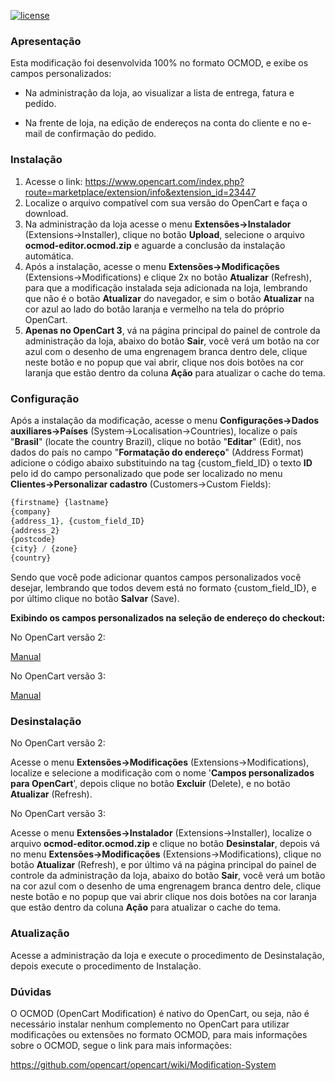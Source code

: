 [![license][licenca-badge]][LICENSE]

### Apresentação

Esta modificação foi desenvolvida 100% no formato OCMOD, e exibe os campos personalizados:

- Na administração da loja, ao visualizar a lista de entrega, fatura e pedido.

- Na frente de loja, na edição de endereços na conta do cliente e no e-mail de confirmação do pedido.

### Instalação

 1. Acesse o link: https://www.opencart.com/index.php?route=marketplace/extension/info&extension_id=23447
 2. Localize o arquivo compatível com sua versão do OpenCart e faça o download.
 3. Na administração da loja acesse o menu **Extensões→Instalador** (Extensions→Installer), clique no botão **Upload**, selecione o arquivo **ocmod-editor.ocmod.zip** e aguarde a conclusão da instalação automática.
 4. Após a instalação, acesse o menu **Extensões→Modificações** (Extensions→Modifications) e clique 2x no botão **Atualizar** (Refresh), para que a modificação instalada seja adicionada na loja, lembrando que não é o botão **Atualizar** do navegador, e sim o botão **Atualizar** na cor azul ao lado do botão laranja e vermelho na tela do próprio OpenCart.
 5. **Apenas no OpenCart 3**, vá na página principal do painel de controle da administração da loja, abaixo do botão **Sair**, você verá um botão na cor azul com o desenho de uma engrenagem branca dentro dele, clique neste botão e no popup que vai abrir, clique nos dois botões na cor laranja que estão dentro da coluna **Ação** para atualizar o cache do tema.

### Configuração

Após a instalação da modificação, acesse o menu **Configurações→Dados auxiliares→Países** (System→Localisation→Countries), localize o país "**Brasil**" (locate the country Brazil), clique no botão "**Editar**" (Edit), nos dados do país no campo "**Formatação do endereço**" (Address Format) adicione o código abaixo substituindo na tag {custom_field_ID} o texto **ID** pelo id do campo personalizado que pode ser localizado no menu **Clientes→Personalizar cadastro** (Customers→Custom Fields):

```php
{firstname} {lastname}
{company}
{address_1}, {custom_field_ID}
{address_2}
{postcode}
{city} / {zone}
{country}
```

Sendo que você pode adicionar quantos campos personalizados você desejar, lembrando que todos devem está no formato {custom_field_ID}, e por último clique no botão **Salvar** (Save).

**Exibindo os campos personalizados na seleção de endereço do checkout:**

No OpenCart versão 2:

[Manual](./manuais/OPENCART_2.md)

No OpenCart versão 3:

[Manual](./manuais/OPENCART_3.md)

### Desinstalação

No OpenCart versão 2:

Acesse o menu **Extensões→Modificações** (Extensions→Modifications), localize e selecione a modificação com o nome '**Campos personalizados para OpenCart**', depois clique no botão **Excluir** (Delete), e no botão **Atualizar** (Refresh).

No OpenCart versão 3:

Acesse o menu **Extensões→Instalador** (Extensions→Installer), localize o arquivo **ocmod-editor.ocmod.zip** e clique no botão **Desinstalar**, depois vá no menu **Extensões→Modificações** (Extensions→Modifications), clique no botão **Atualizar** (Refresh), e por último vá na página principal do painel de controle da administração da loja, abaixo do botão **Sair**, você verá um botão na cor azul com o desenho de uma engrenagem branca dentro dele, clique neste botão e no popup que vai abrir clique nos dois botões na cor laranja que estão dentro da coluna **Ação** para atualizar o cache do tema.

### Atualização

Acesse a administração da loja e execute o procedimento de Desinstalação, depois execute o procedimento de Instalação.

### Dúvidas

O OCMOD (OpenCart Modification) é nativo do OpenCart, ou seja, não é necessário instalar nenhum complemento no OpenCart para utilizar modificações ou extensões no formato OCMOD, para mais informações sobre o OCMOD, segue o link para mais informações:

https://github.com/opencart/opencart/wiki/Modification-System

[licenca-badge]: https://img.shields.io/badge/licença-GPLv3-blue.svg
[LICENSE]: ./LICENSE
